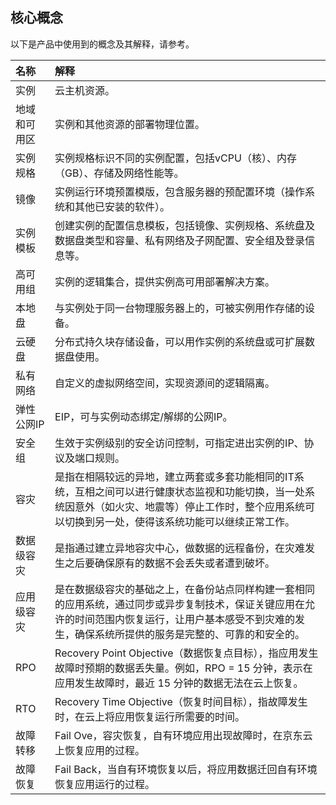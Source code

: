 ## 核心概念
以下是产品中使用到的概念及其解释，请参考。

名称|解释
:---|:---
实例| 云主机资源。
地域和可用区| 实例和其他资源的部署物理位置。
实例规格| 实例规格标识不同的实例配置，包括vCPU（核）、内存（GB）、存储及网络性能等。
镜像| 实例运行环境预置模版，包含服务器的预配置环境（操作系统和其他已安装的软件）。
实例模板| 创建实例的配置信息模板，包括镜像、实例规格、系统盘及数据盘类型和容量、私有网络及子网配置、安全组及登录信息等。
高可用组| 实例的逻辑集合，提供实例高可用部署解决方案。
本地盘| 与实例处于同一台物理服务器上的，可被实例用作存储的设备。
云硬盘| 分布式持久块存储设备，可以用作实例的系统盘或可扩展数据盘使用。
私有网络| 自定义的虚拟网络空间，实现资源间的逻辑隔离。
弹性公网IP| EIP，可与实例动态绑定/解绑的公网IP。
安全组| 生效于实例级别的安全访问控制，可指定进出实例的IP、协议及端口规则。
容灾|是指在相隔较远的异地，建立两套或多套功能相同的IT系统，互相之间可以进行健康状态监视和功能切换，当一处系统因意外（如火灾、地震等）停止工作时，整个应用系统可以切换到另一处，使得该系统功能可以继续正常工作。
数据级容灾|是指通过建立异地容灾中心，做数据的远程备份，在灾难发生之后要确保原有的数据不会丢失或者遭到破坏。
应用级容灾|是在数据级容灾的基础之上，在备份站点同样构建一套相同的应用系统，通过同步或异步复制技术，保证关键应用在允许的时间范围内恢复运行，让用户基本感受不到灾难的发生，确保系统所提供的服务是完整的、可靠的和安全的。
RPO|Recovery Point Objective（数据恢复点目标），指应用发生故障时预期的数据丢失量。例如，RPO = 15 分钟，表示在应用发生故障时，最近 15 分钟的数据无法在云上恢复。
RTO|Recovery Time Objective（恢复时间目标），指故障发生时，在云上将应用恢复运行所需要的时间。
故障转移|Fail Ove，容灾恢复，自有环境应用出现故障时，在京东云上恢复应用的过程。
故障恢复 |Fail Back，当自有环境恢复以后，将应用数据迁回自有环境恢复应用运行的过程。
